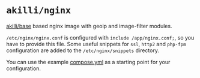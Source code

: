 # `akilli/nginx`

[akilli/base](https://github.com/akilli/base) based nginx image with geoip and image-filter modules.

`/etc/nginx/nginx.conf` is configured with `include /app/nginx.conf;`, so you have to provide this file. Some useful snippets for `ssl`, `http2` and `php-fpm` configuration are added to the `/etc/nginx/snippets` directory.

You can use the example [compose.yml](compose.yml) as a starting point for your configuration.

